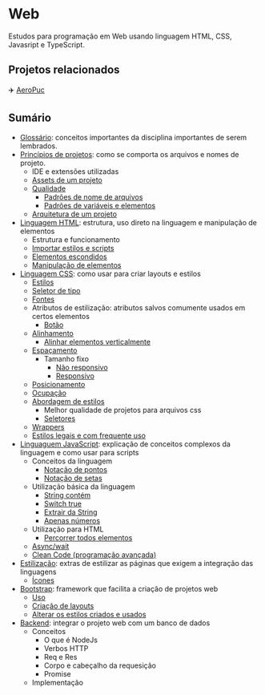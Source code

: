 # Web

Estudos para programação em Web usando linguagem HTML, CSS, Javasript e TypeScript.

## Projetos relacionados

:airplane: [AeroPuc](https://github.com/leogianfagna/AeroPuc)

## Sumário

* [Glossário](glossario-extra.md): conceitos importantes da disciplina importantes de serem lembrados.
* [Princípios de projetos](principios-basicos-de-projetos.md): como se comporta os arquivos e nomes de projeto.
  * IDE e extensões utilizadas
  * [Assets de um projeto](principios-basicos-de-projetos.md#assets)
  * [Qualidade](principios-basicos-de-projetos.md#qualidade)
    * [Padrões de nome de arquivos](principios-basicos-de-projetos.md#padroes-de-nomes-de-arquivos)
    * [Padrões de variáveis e elementos](principios-basicos-de-projetos.md#padroes-de-variaveis)
  * [Arquitetura de um projeto](principios-basicos-de-projetos.md#arquitetando-o-projeto)
* [Linguagem HTML](html/):  estrutura, uso direto na linguagem e manipulação de elementos
  * Estrutura e funcionamento
  * [Importar estilos e scripts](html/importar-estilos-ou-scripts.md)
  * [Elementos escondidos](html/elementos-escondidos.md)
  * [Manipulação de elementos](html/alterar-elementos-pelo-script.md)
* [Linguagem CSS](css/): como usar para criar layouts e estilos
  * [Estilos](css/#estilos)
  * [Seletor de tipo](css/#estilos)
  * [Fontes](css/fontes.md)
  * Atributos de estilização: atributos salvos comumente usados em certos elementos
    * [Botão](css/atributos-de-estilizacao/botao.md)
  * [Alinhamento](css/alinhamento.md)
    * [Alinhar elementos verticalmente](css/alinhamento.md#alinhar-elementos-na-vertical)
  * [Espaçamento](css/espacamento.md)
    * Tamanho fixo
      * [Não responsivo](css/espacamento.md#nao-responsivo-tamanho-fixo)
      * [Responsivo](css/espacamento.md#responsivo-tambem-tamanho-fixo)
  * [Posicionamento](css/posicionamento-de-divs.md)
  * [Ocupação](css/ocupacao-de-divs.md)
  * [Abordagem de estilos](css/abordagem-de-estilos.md)
    * Melhor qualidade de projetos para arquivos css
    * [Seletores](css/abordagem-de-estilos.md#seletores)
  * [Wrappers](css/wrapper.md)
  * [Estilos legais e com frequente uso](css/estilos-legais.md)
* [Linguaguem JavaScript](javascript/): explicação de conceitos complexos da linguagem e como usar para scripts&#x20;
  * Conceitos da linguagem
    * [Notação de pontos](javascript/conceitos.md#notacao-de-pontos-dot-notation)
    * [Notação de setas](javascript/conceitos.md#notacao-de-setas)
  * Utilização básica da linguagem
    * [String contém](javascript/utilizacao-basica/string-contem.md)
    * [Switch true](javascript/utilizacao-basica/switch-true.md)
    * [Extrair da String](javascript/utilizacao-basica/extrair-da-string.md)
    * [Apenas números](javascript/utilizacao-basica/deixar-apenas-numeros.md)
  * Utilização para HTML
    * [Percorrer todos elementos](javascript/utilizacao-em-html/percorrer-todos-elementos.md)
  * [Async/wait](javascript/async-wait.md)
  * [Clean Code (programação avançada)](javascript/tecnicas-clean-code.md)
* [Estilização](estilizacao.md): extras de estilizar as páginas que exigem a integração das linguagens
  * [Ícones](estilizacao.md#adicionar-icones)
* [Bootstrap](bootstrap/): framework que facilita a criação de projetos web
  * [Uso](bootstrap/importacao.md)
  * [Criação de layouts](bootstrap/layout.md)
  * [Alterar os estilos criados e usados](bootstrap/alterar-estilos.md)
* [Backend](backend.md): integrar o projeto web com um banco de dados
  * Conceitos
    * O que é NodeJs
    * Verbos HTTP
    * Req e Res
    * Corpo e cabeçalho da requesição
    * Promise
  * Implementação
